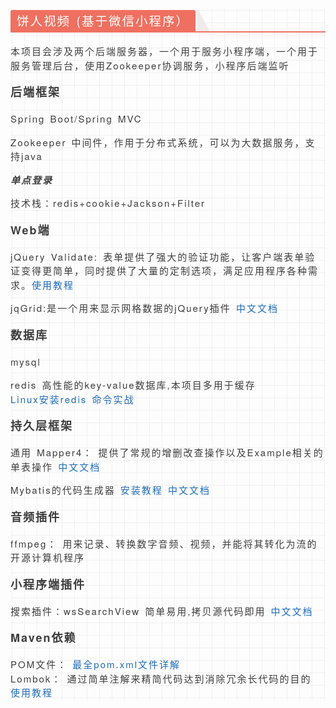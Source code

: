 <div class="output_wrapper" id="output_wrapper_id" style="font-size: 15px; color: rgb(62, 62, 62); line-height: 1.5; word-spacing: 2px; letter-spacing: 2px; font-family: 'Helvetica Neue', Helvetica, 'Hiragino Sans GB', 'Microsoft YaHei', Arial, sans-serif; background-image: linear-gradient(90deg, rgba(50, 0, 0, 0.05) 3%, rgba(0, 0, 0, 0) 3%), linear-gradient(360deg, rgba(50, 0, 0, 0.05) 3%, rgba(0, 0, 0, 0) 3%); background-size: 20px 20px; background-position: center center;"><h3 id="h" style="color: inherit; line-height: inherit; padding: 0px; margin: 1em 0px; font-weight: bold; border-bottom: 2px solid rgb(239, 112, 96); font-size: 1.3em;"><span style="font-size: inherit; line-height: inherit; margin: 0px; display: inline-block; font-weight: normal; background: rgb(239, 112, 96); color: rgb(255, 255, 255); padding: 3px 10px 1px; border-top-right-radius: 3px; border-top-left-radius: 3px; margin-right: 3px;">饼人视频 (基于微信小程序）</span><span style="display: inline-block; vertical-align: bottom; border-bottom: 36px solid rgb(239, 235, 233); border-right: 20px solid transparent;"> </span></h3>
<p style="font-size: inherit; color: inherit; line-height: inherit; padding: 0px; margin: 1em 0px;">本项目会涉及两个后端服务器，一个用于服务小程序端，一个用于服务管理后台，使用Zookeeper协调服务，小程序后端监听</p>
<h4 id="h-1" style="color: inherit; line-height: inherit; padding: 0px; margin: 1em 0px; font-weight: bold; font-size: 1.2em;"><span style="font-size: inherit; color: inherit; line-height: inherit; margin: 0px; padding: 0px;">后端框架</span></h4>
<p style="font-size: inherit; color: inherit; line-height: inherit; padding: 0px; margin: 1em 0px;">Spring Boot/Spring MVC    </p>
<p style="font-size: inherit; color: inherit; line-height: inherit; padding: 0px; margin: 1em 0px;">Zookeeper 中间件，作用于分布式系统，可以为大数据服务，支持java</p>
<h5 id="h-2" style="color: inherit; line-height: inherit; padding: 0px; margin: 1em 0px; font-weight: bold; font-size: 1em;"><span style="font-size: inherit; color: inherit; line-height: inherit; margin: 0px; padding: 0px;">单点登录</span></h5>
<p style="font-size: inherit; color: inherit; line-height: inherit; padding: 0px; margin: 1em 0px;">技术栈：redis+cookie+Jackson+Filter</p>
<h4 id="hweb" style="color: inherit; line-height: inherit; padding: 0px; margin: 1em 0px; font-weight: bold; font-size: 1.2em;"><span style="font-size: inherit; color: inherit; line-height: inherit; margin: 0px; padding: 0px;">Web端</span></h4>
<p style="font-size: inherit; color: inherit; line-height: inherit; padding: 0px; margin: 1em 0px;">jQuery Validate:  表单提供了强大的验证功能，让客户端表单验证变得更简单，同时提供了大量的定制选项，满足应用程序各种需求。<a href="http://www.runoob.com/jquery/jquery-plugin-validate.html" style="font-size: inherit; line-height: inherit; margin: 0px; padding: 0px; text-decoration: none; color: rgb(30, 107, 184); word-wrap: break-word;">使用教程</a></p>
<p style="font-size: inherit; color: inherit; line-height: inherit; padding: 0px; margin: 1em 0px;">jqGrid:是一个用来显示网格数据的jQuery插件 <a href="http://blog.mn886.net/jqGrid/" style="font-size: inherit; line-height: inherit; margin: 0px; padding: 0px; text-decoration: none; color: rgb(30, 107, 184); word-wrap: break-word;">中文文档</a></p>
<h4 id="h-3" style="color: inherit; line-height: inherit; padding: 0px; margin: 1em 0px; font-weight: bold; font-size: 1.2em;"><span style="font-size: inherit; color: inherit; line-height: inherit; margin: 0px; padding: 0px;">数据库</span></h4>
<p style="font-size: inherit; color: inherit; line-height: inherit; padding: 0px; margin: 1em 0px;">mysql</p>
<p style="font-size: inherit; color: inherit; line-height: inherit; padding: 0px; margin: 1em 0px;">redis 高性能的key-value数据库,本项目多用于缓存  <br>      <a href="https://jiangcookie.github.io/2018/11/02/redis-1-Linux-%E5%AE%89%E8%A3%85%E6%95%99%E7%A8%8B/" style="font-size: inherit; line-height: inherit; margin: 0px; padding: 0px; text-decoration: none; color: rgb(30, 107, 184); word-wrap: break-word;">Linux安装redis</a>  <a href="https://jiangcookie.github.io/2018/11/14/redis-2-%E5%91%BD%E4%BB%A4%E5%AE%9E%E6%88%98/" style="font-size: inherit; line-height: inherit; margin: 0px; padding: 0px; text-decoration: none; color: rgb(30, 107, 184); word-wrap: break-word;">命令实战</a></p>
<h4 id="h-4" style="color: inherit; line-height: inherit; padding: 0px; margin: 1em 0px; font-weight: bold; font-size: 1.2em;"><span style="font-size: inherit; color: inherit; line-height: inherit; margin: 0px; padding: 0px;">持久层框架</span></h4>
<p style="font-size: inherit; color: inherit; line-height: inherit; padding: 0px; margin: 1em 0px;">通用 Mapper4： 提供了常规的增删改查操作以及Example相关的单表操作 <a href="https://github.com/abel533/Mapper/wiki/1.integration" style="font-size: inherit; line-height: inherit; margin: 0px; padding: 0px; text-decoration: none; color: rgb(30, 107, 184); word-wrap: break-word;">中文文档</a></p>
<p style="font-size: inherit; color: inherit; line-height: inherit; padding: 0px; margin: 1em 0px;">Mybatis的代码生成器  <a href="http://www.cnblogs.com/yjmyzz/p/4210554.html" style="font-size: inherit; line-height: inherit; margin: 0px; padding: 0px; text-decoration: none; color: rgb(30, 107, 184); word-wrap: break-word;">安装教程</a> <a href="https://blog.csdn.net/isea533/article/details/42102297" style="font-size: inherit; line-height: inherit; margin: 0px; padding: 0px; text-decoration: none; color: rgb(30, 107, 184); word-wrap: break-word;">中文文档</a></p>
<h4 id="h-5" style="color: inherit; line-height: inherit; padding: 0px; margin: 1em 0px; font-weight: bold; font-size: 1.2em;"><span style="font-size: inherit; color: inherit; line-height: inherit; margin: 0px; padding: 0px;">音频插件</span></h4>
<p style="font-size: inherit; color: inherit; line-height: inherit; padding: 0px; margin: 1em 0px;">ffmpeg： 用来记录、转换数字音频、视频，并能将其转化为流的开源计算机程序</p>
<h4 id="h-6" style="color: inherit; line-height: inherit; padding: 0px; margin: 1em 0px; font-weight: bold; font-size: 1.2em;"><span style="font-size: inherit; color: inherit; line-height: inherit; margin: 0px; padding: 0px;">小程序端插件</span></h4>
<p style="font-size: inherit; color: inherit; line-height: inherit; padding: 0px; margin: 1em 0px;">搜索插件：wsSearchView  简单易用,拷贝源代码即用 <a href="https://github.com/mindawei/wsSearchView" style="font-size: inherit; line-height: inherit; margin: 0px; padding: 0px; text-decoration: none; color: rgb(30, 107, 184); word-wrap: break-word;">中文文档</a></p>
<h4 id="hmaven" style="color: inherit; line-height: inherit; padding: 0px; margin: 1em 0px; font-weight: bold; font-size: 1.2em;"><span style="font-size: inherit; color: inherit; line-height: inherit; margin: 0px; padding: 0px;">Maven依赖</span></h4>
<p style="font-size: inherit; color: inherit; line-height: inherit; padding: 0px; margin: 1em 0px;">POM文件： <a href="https://www.cnblogs.com/hafiz/p/5360195.html" style="font-size: inherit; line-height: inherit; margin: 0px; padding: 0px; text-decoration: none; color: rgb(30, 107, 184); word-wrap: break-word;">最全pom.xml文件详解</a><br>Lombok： 通过简单注解来精简代码达到消除冗余长代码的目的  <a href="https://jiangcookie.github.io/2018/11/05/SpringBoot-4-Lombok%E6%8F%92%E4%BB%B6/#more" style="font-size: inherit; line-height: inherit; margin: 0px; padding: 0px; text-decoration: none; color: rgb(30, 107, 184); word-wrap: break-word;">使用教程</a></p></div>
